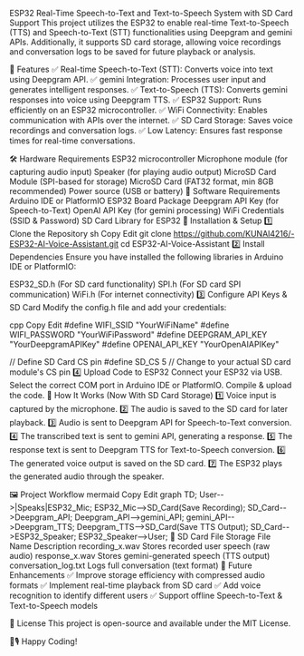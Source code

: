 ESP32 Real-Time Speech-to-Text and Text-to-Speech System with SD Card Support
This project utilizes the ESP32 to enable real-time Text-to-Speech (TTS) and Speech-to-Text (STT) functionalities using Deepgram and gemini APIs. Additionally, it supports SD card storage, allowing voice recordings and conversation logs to be saved for future playback or analysis.

🚀 Features
✅ Real-time Speech-to-Text (STT): Converts voice into text using Deepgram API.
✅ gemini Integration: Processes user input and generates intelligent responses.
✅ Text-to-Speech (TTS): Converts gemini responses into voice using Deepgram TTS.
✅ ESP32 Support: Runs efficiently on an ESP32 microcontroller.
✅ WiFi Connectivity: Enables communication with APIs over the internet.
✅ SD Card Storage: Saves voice recordings and conversation logs.
✅ Low Latency: Ensures fast response times for real-time conversations.

🛠️ Hardware Requirements
ESP32 microcontroller
Microphone module (for capturing audio input)
Speaker (for playing audio output)
MicroSD Card Module (SPI-based for storage)
MicroSD Card (FAT32 format, min 8GB recommended)
Power source (USB or battery)
🔧 Software Requirements
Arduino IDE or PlatformIO
ESP32 Board Package
Deepgram API Key (for Speech-to-Text)
OpenAI API Key (for gemini processing)
WiFi Credentials (SSID & Password)
SD Card Library for ESP32
📌 Installation & Setup
1️⃣ Clone the Repository
sh
Copy
Edit
git clone https://github.com/KUNAl4216/-ESP32-AI-Voice-Assistant.git
cd ESP32-AI-Voice-Assistant
2️⃣ Install Dependencies
Ensure you have installed the following libraries in Arduino IDE or PlatformIO:

ESP32_SD.h (For SD card functionality)
SPI.h (For SD card SPI communication)
WiFi.h (For internet connectivity)
3️⃣ Configure API Keys & SD Card
Modify the config.h file and add your credentials:

cpp
Copy
Edit
#define WIFI_SSID "YourWiFiName"
#define WIFI_PASSWORD "YourWiFiPassword"
#define DEEPGRAM_API_KEY "YourDeepgramAPIKey"
#define OPENAI_API_KEY "YourOpenAIAPIKey"

// Define SD Card CS pin
#define SD_CS 5  // Change to your actual SD card module's CS pin
4️⃣ Upload Code to ESP32
Connect your ESP32 via USB.
Select the correct COM port in Arduino IDE or PlatformIO.
Compile & upload the code.
📡 How It Works (Now With SD Card Storage)
1️⃣ Voice input is captured by the microphone.
2️⃣ The audio is saved to the SD card for later playback.
3️⃣ Audio is sent to Deepgram API for Speech-to-Text conversion.
4️⃣ The transcribed text is sent to gemini API, generating a response.
5️⃣ The response text is sent to Deepgram TTS for Text-to-Speech conversion.
6️⃣ The generated voice output is saved on the SD card.
7️⃣ The ESP32 plays the generated audio through the speaker.

🖼️ Project Workflow
mermaid
Copy
Edit
graph TD;
    User-->|Speaks|ESP32_Mic;
    ESP32_Mic-->SD_Card(Save Recording);
    SD_Card-->Deepgram_API;
    Deepgram_API-->gemini_API;
    gemini_API-->Deepgram_TTS;
    Deepgram_TTS-->SD_Card(Save TTS Output);
    SD_Card-->ESP32_Speaker;
    ESP32_Speaker-->User;
📂 SD Card File Storage
File Name	Description
recording_x.wav	Stores recorded user speech (raw audio)
response_x.wav	Stores gemini-generated speech (TTS output)
conversation_log.txt	Logs full conversation (text format)
📌 Future Enhancements
✅ Improve storage efficiency with compressed audio formats
✅ Implement real-time playback from SD card
✅ Add voice recognition to identify different users
✅ Support offline Speech-to-Text & Text-to-Speech models

📜 License
This project is open-source and available under the MIT License.

🚀🎙️ Happy Coding!
